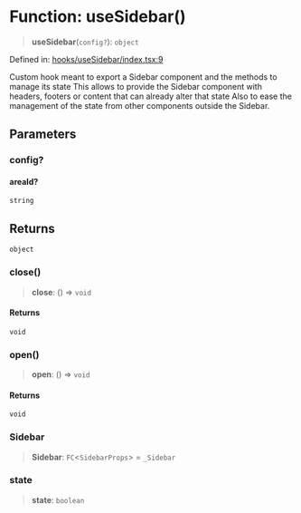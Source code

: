 # Function: useSidebar()

> **useSidebar**(`config?`): `object`

Defined in: [hooks/useSidebar/index.tsx:9](https://github.com/onyx-og/prismal-react/blob/58f2a21f9ad6834702d56e0dc3c10bd54a012008/src/hooks/useSidebar/index.tsx#L9)

Custom hook meant to export a Sidebar component and the methods to manage its state
This allows to provide the Sidebar component with headers, footers or content that can already alter that state
Also to ease the management of the state from other components outside the Sidebar.

## Parameters

### config?

#### areaId?

`string`

## Returns

`object`

### close()

> **close**: () => `void`

#### Returns

`void`

### open()

> **open**: () => `void`

#### Returns

`void`

### Sidebar

> **Sidebar**: `FC`\<`SidebarProps`\> = `_Sidebar`

### state

> **state**: `boolean`
